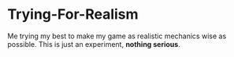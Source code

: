 # Trying-For-Realism

Me trying my best to make my game as realistic mechanics wise as possible. This is just an experiment, **nothing serious**.
